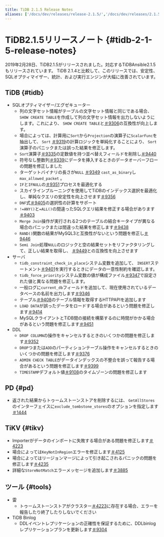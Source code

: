 ```yaml
---
title: TiDB 2.1.5 Release Notes
aliases: ['/docs/dev/releases/release-2.1.5/','/docs/dev/releases/2.1.5/']
---
```


# TiDB2.1.5リリースノート {#tidb-2-1-5-release-notes}

2019年2月28日、TiDB2.1.5がリリースされました。対応するTiDBAnsible2.1.5もリリースされています。 TiDB 2.1.4と比較して、このリリースでは、安定性、SQLオプティマイザー、統計、および実行エンジンが大幅に改善されています。

## TiDB {#tidb}

-   SQLオプティマイザー/エグゼキューター
    -   列の文字セット情報がテーブルの文字セット情報と同じである場合、 `SHOW CREATE TABLE`を作成して列の文字セット情報を出力しないようにします。これにより、 `SHOW CREATE TABLE`と[＃9306](https://github.com/pingcap/tidb/pull/9306)の互換性が向上します。
    -   場合によっては、計算用に`Sort`から`Projection`の演算子に`ScalarFunc`を抽出して、 `Sort` [＃9319](https://github.com/pingcap/tidb/pull/9319)の計算ロジックを単純化することにより、 `Sort`演算子のパニックまたは誤った結果を修正します。
    -   `Sort`演算子[＃9335](https://github.com/pingcap/tidb/pull/9335)の定数値を持つ並べ替えフィールドを削除し[＃9440](https://github.com/pingcap/tidb/pull/9440)
    -   符号なし整数列[＃9339](https://github.com/pingcap/tidb/pull/9339)にデータを挿入するときのデータオーバーフローの問題を修正しました
    -   ターゲットバイナリの長さが`NULL` [＃9349](https://github.com/pingcap/tidb/pull/9349) `cast_as_binary`し`max_allowed_packet` 。
    -   `IF`と`IFNULL`の[＃9351](https://github.com/pingcap/tidb/pull/9351)プロセスを最適化する
    -   スカイラインプルーニングを使用してTiDBのインデックス選択を最適化し、単純なクエリの安定性を向上させます[＃9356](https://github.com/pingcap/tidb/pull/9356)
    -   `DNF`式[＃9405](https://github.com/pingcap/tidb/pull/9405)の選択性の計算をサポート
    -   `!=ANY()`と`=ALL()`の間違ったSQLクエリ結果を修正する場合があります[＃9403](https://github.com/pingcap/tidb/pull/9403)
    -   `Merge Join`操作が実行される2つのテーブルの結合キータイプが異なる場合のパニックまたは間違った結果を修正します[＃9438](https://github.com/pingcap/tidb/pull/9438)
    -   `RAND()`関数の結果がMySQL3と互換性がないという問題を修正し[＃9446](https://github.com/pingcap/tidb/pull/9446)
    -   `Semi Join`処理`NULL`のロジックと空の結果セットをリファクタリングして、正しい結果を取得し、 [＃9449](https://github.com/pingcap/tidb/pull/9449)との互換性を向上させます
-   サーバ
    -   `tidb_constraint_check_in_place`システム変数を追加して、 `INSERT`ステートメント[＃9401](https://github.com/pingcap/tidb/pull/9401)を実行するときにデータの一意性制約を確認します。
    -   `tidb_force_priority`システム変数の値が構成ファイル[＃9347](https://github.com/pingcap/tidb/pull/9347)で設定された値と異なる問題を修正します。
    -   一般ログに`current_db`フィールドを追加して、現在使用されているデータベースの名前を出力します[＃9346](https://github.com/pingcap/tidb/pull/9346)
    -   テーブル[＃9408](https://github.com/pingcap/tidb/pull/9408)のテーブル情報を取得するHTTPAPIを追加します
    -   `LOAD DATA`が誤ったデータをロードする場合があるという問題を修正します[＃9414](https://github.com/pingcap/tidb/pull/9414)
    -   MySQLクライアントとTiDB間の接続を構築するのに時間がかかる場合があるという問題を修正します[＃9451](https://github.com/pingcap/tidb/pull/9451)
-   DDL
    -   `DROP COLUMN`の操作をキャンセルするときのいくつかの問題を修正します[＃9352](https://github.com/pingcap/tidb/pull/9352)
    -   `DROP`つまたは`ADD`のパーティションテーブル操作をキャンセルするときのいくつかの問題を修正します[＃9376](https://github.com/pingcap/tidb/pull/9376)
    -   `ADMIN CHECK TABLE`がデータインデックスの不整合を誤って報告する場合があるという問題を修正します[＃9399](https://github.com/pingcap/tidb/pull/9399)
    -   `TIMESTAMP`デフォルト値[＃9108](https://github.com/pingcap/tidb/pull/9108)のタイムゾーンの問題を修正します

## PD {#pd}

-   返された結果からトゥームストーンストアを削除するには、 `GetAllStores`のインターフェイスに`exclude_tombstone_stores`のオプションを指定します[＃1444](https://github.com/pingcap/pd/pull/1444)

## TiKV {#tikv}

-   Importerがデータのインポートに失敗する場合がある問題を修正します[＃4223](https://github.com/tikv/tikv/pull/4223)
-   場合によっては`KeyNotInRegion`エラーを修正します[＃4125](https://github.com/tikv/tikv/pull/4125)
-   場合によってはリージョンマージによって引き起こされるパニックの問題を修正します[＃4235](https://github.com/tikv/tikv/pull/4235)
-   詳細な`StoreNotMatch`エラーメッセージを追加します[＃3885](https://github.com/tikv/tikv/pull/3885)

## ツール {#tools}

-   雷
    -   トゥームストーンストアがクラスター[＃4223](https://github.com/tikv/tikv/pull/4223)に存在する場合、エラーを報告したり終了したりしないでください
-   TiDB Binlog
    -   DDLイベントレプリケーションの正確性を保証するために、DDLbinlogレプリケーションプランを更新します[＃9304](https://github.com/pingcap/tidb/issues/9304)
